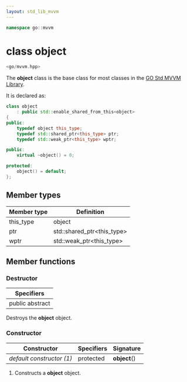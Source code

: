 ```yaml
---
layout: std_lib_mvvm
---
```


```c++
namespace go::mvvm
```

# class object

```c++
<go/mvvm.hpp>
```

The **object** class is the base class for most classes in the 
[GO Std MVVM Library](./mvvm.html).

It is declared as:

```c++
class object
    : public std::enable_shared_from_this<object>
{
public:
    typedef object this_type;
    typedef std::shared_ptr<this_type> ptr;
    typedef std::weak_ptr<this_type> wptr;

public:
    virtual ~object() = 0;

protected:
    object() = default;
};
```

## Member types

Member type | Definition
-|-
this_type | object
ptr | std\::shared_ptr\<this_type>
wptr | std\::weak_ptr\<this_type>

## Member functions

### Destructor

Specifiers |
-|
public abstract |

Destroys the **object** object.

### Constructor

Constructor | Specifiers | Signature
-|-|-
*default constructor (1)* | protected | **object**()

1. Constructs a **object** object.
